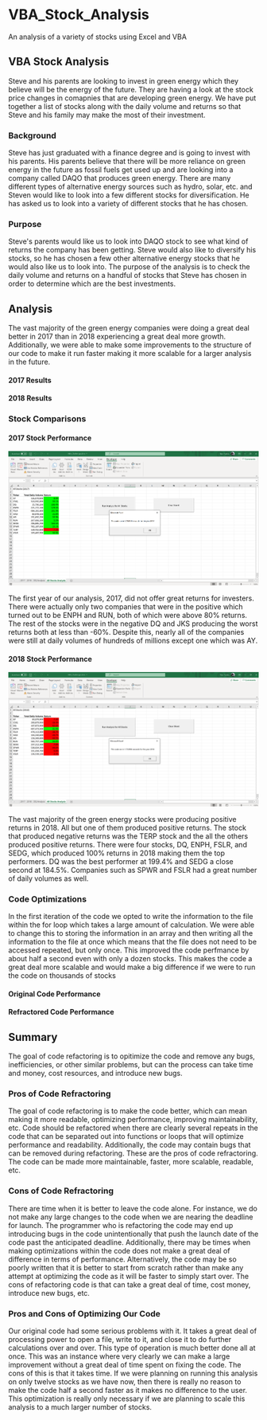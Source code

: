 # VBA_Stock_Analysis
An analysis of a variety of stocks using Excel and VBA

## VBA Stock Analysis

Steve and his parents are looking to invest in green energy which they believe will be the energy of the future.  They are having a look at the stock price changes in comapnies that are developing green energy.  We have put together a list of stocks along with the daily volume and returns so that Steve and his family may make the most of their investment.

### Background

Steve has just graduated with a finance degree and is going to invest with his parents.  His parents believe that there will be more reliance on green energy in the future as fossil fuels get used up and are looking into a company called DAQO that produces green energy.  There are many different types of alternative energy sources such as hydro, solar, etc. and Steven would like to look into a few different stocks for diversification.  He has asked us to look into a variety of different stocks that he has chosen.

### Purpose

Steve's parents would like us to look into DAQO stock to see what kind of returns the company has been getting.  Steve would also like to diversify his stocks, so he has chosen a few other alternative energy stocks that he would also like us to look into.  The purpose of the analysis is to check the daily volume and returns on a handful of stocks that Steve has chosen in order to determine which are the best investments.

## Analysis

The vast majority of the green energy companies were doing a great deal better in 2017 than in 2018 experiencing a great deal more growth.  Additionally, we were able to make some improvements to the structure of our code to make it run faster making it more scalable for a larger analysis in the future.

#### 2017 Results



#### 2018 Results



### Stock Comparisons

#### 2017 Stock Performance

![2017 Stock Performance](https://github.com/ForTheGold/VBA_Stock_Analysis/blob/main/Resources/VBA_Challenge_2017.png)

The first year of our analysis, 2017, did not offer great returns for investers.  There were actually only two companies that were in the positive which turned out to be ENPH and RUN, both of which were above 80% returns.  The rest of the stocks were in the negative DQ and JKS producing the worst returns both at less than -60%.  Despite this, nearly all of the companies were still at daily volumes of hundreds of millions except one which was AY.

#### 2018 Stock Performance

![2018 Stock Performance](https://github.com/ForTheGold/VBA_Stock_Analysis/blob/main/Resources/VBA_Challenge_2018.png)

The vast majority of the green energy stocks were producing positive returns in 2018.  All but one of them produced positive returns.  The stock that produced negative returns was the TERP stock and the all the others produced positive returns.  There were four stocks, DQ, ENPH, FSLR, and SEDG, which produced 100% returns in 2018 making them the top performers.  DQ was the best performer at 199.4% and SEDG a close second at 184.5%. Companies such as SPWR and FSLR had a great number of daily volumes as well.

### Code Optimizations

In the first iteration of the code we opted to write the information to the file within the for loop which takes a large amount of calculation.  We were able to change this to storing the information in an array and then writing all the information to the file at once which means that the file does not need to be accessed repeated, but only once.  This improved the code perfmance by about half a second even with only a dozen stocks.  This makes the code a great deal more scalable and would make a big difference if we were to run the code on thousands of stocks

#### Original Code Performance



#### Refractored Code Performance



## Summary

The goal of code refactoring is to opitimize the code and remove any bugs, inefficiencies, or other similar problems, but can the process can take time and money, cost resources, and introduce new bugs.

### Pros of Code Refractoring

The goal of code refactoring is to make the code better, which can mean making it more readable, optimizing performance, improving maintainability, etc.  Code should be refactored when there are clearly several repeats in the code that can be separated out into functions or loops that will optimize performance and readability.  Additionally, the code may contain bugs that can be removed during refactoring.  These are the pros of code refractoring.  The code can be made more maintainable, faster, more scalable, readable, etc.

### Cons of Code Refractoring

There are time when it is better to leave the code alone.  For instance, we do not make any large changes to the code when we are nearing the deadline for launch.  The programmer who is refactoring the code may end up introducing bugs in the code unintentionally that push the launch date of the code past the anticipated deadline.  Additionally, there may be times when making optimizations within the code does not make a great deal of difference in terms of performance.  Alternatively, the code may be so poorly written that it is better to start from scratch rather than make any attempt at optimizing the code as it will be faster to simply start over.  The cons of refactoring code is that can take a great deal of time, cost money, introduce new bugs, etc.

### Pros and Cons of Optimizing Our Code

Our original code had some serious problems with it.  It takes a great deal of processing power to open a file, write to it, and close it to do further calculations over and over.  This type of operation is much better done all at once.  This was an instance where very clearly we can make a large improvement without a great deal of time spent on fixing the code.  The cons of this is that it takes time.  If we were planning on running this analysis on only twelve stocks as we have now, then there is really no reason to make the code half a second faster as it makes no difference to the user.  This optimization is really only necessary if we are planning to scale this analysis to a much larger number of stocks.





